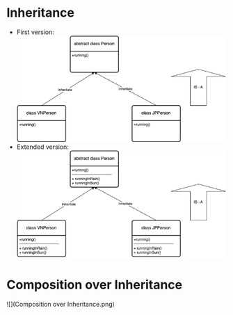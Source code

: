 # Inheritance
- First version: ![](Inheritance1.png)
- Extended version: ![](Inheritance2.png)

# Composition over Inheritance
![](Composition over Inheritance.png)